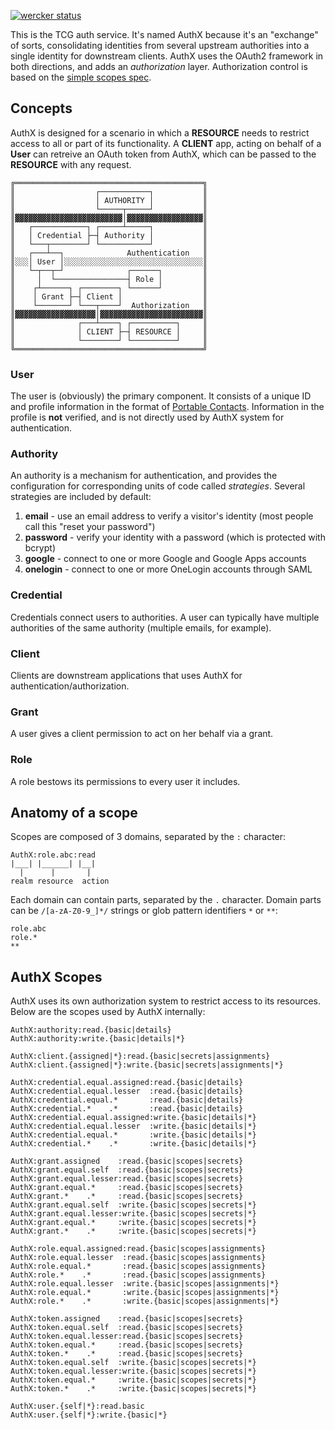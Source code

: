 [![wercker status](https://app.wercker.com/status/fe30b946cc0ec765b7f89d03ae512793/s/master "wercker status")](https://app.wercker.com/project/bykey/fe30b946cc0ec765b7f89d03ae512793)

This is the TCG auth service. It's named AuthX because it's an "exchange" of sorts, consolidating identities from several upstream authorities into a single identity for downstream clients. AuthX uses the OAuth2 framework in both directions, and adds an _authorization_ layer. Authorization control is based on the [simple scopes spec](https://github.com/the-control-group/scopeutils).

## Concepts

AuthX is designed for a scenario in which a **RESOURCE** needs to restrict access to all or part of its functionality. A **CLIENT** app, acting on behalf of a **User** can retreive an OAuth token from AuthX, which can be passed to the **RESOURCE** with any request.

```
╔══════════════════════════════════════════╗
║                  ┌───────────┐           ║
║                  │ AUTHORITY │           ║
║                  └─────┬─────┘           ║
║▓▓▓▓▓▓▓▓▓▓▓▓▓▓▓▓▓▓▓▓▓▓▓▓│▓▓▓▓▓▓▓▓▓▓▓▓▓▓▓▓▓║
║   ┌────────────┐ ┌─────┴─────┐           ║
║   │ Credential ├─┤ Authority │           ║
║   └───┬────────┘ └───────────┘           ║
║   ┌───┴──┐              Authentication   ║
║░░░│ User │░░░░░░░░░░░░░░░░░░░░░░░░░░░░░░░║
║   └─┬──┬─┘              ┌──────┐         ║
║     │  └────────────────┤ Role │         ║
║    ┌┴──────┐ ┌────────┐ └──────┘         ║
║    │ Grant ├─┤ Client │                  ║
║    └───────┘ └───┬────┘  Authorization   ║
║▓▓▓▓▓▓▓▓▓▓▓▓▓▓▓▓▓▓│▓▓▓▓▓▓▓▓▓▓▓▓▓▓▓▓▓▓▓▓▓▓▓║
║              ┌───┴────┐ ┌──────────┐     ║
║              │ CLIENT ├─┤ RESOURCE │     ║
║              └────────┘ └──────────┘     ║
╚══════════════════════════════════════════╝
```

### User

The user is (obviously) the primary component. It consists of a unique ID and profile information in the format of [Portable Contacts](http://portablecontacts.net/draft-spec.html). Information in the profile is **not** verified, and is not directly used by AuthX system for authentication.

### Authority

An authority is a mechanism for authentication, and provides the configuration for corresponding units of code called _strategies_. Several strategies are included by default:

1. **email** - use an email address to verify a visitor's identity (most people call this "reset your password")
2. **password** - verify your identity with a password (which is protected with bcrypt)
3. **google** - connect to one or more Google and Google Apps accounts
4. **onelogin** - connect to one or more OneLogin accounts through SAML

### Credential

Credentials connect users to authorities. A user can typically have multiple authorities of the same authority (multiple emails, for example).

### Client

Clients are downstream applications that uses AuthX for authentication/authorization.

### Grant

A user gives a client permission to act on her behalf via a grant.

### Role

A role bestows its permissions to every user it includes.

## Anatomy of a scope

Scopes are composed of 3 domains, separated by the `:` character:

```
AuthX:role.abc:read
|___| |______| |__|
  |      |       |
realm resource  action

```

Each domain can contain parts, separated by the `.` character. Domain parts can be `/[a-zA-Z0-9_]*/` strings or glob pattern identifiers `*` or `**`:

```
role.abc
role.*
**
```

## AuthX Scopes

AuthX uses its own authorization system to restrict access to its resources. Below are the scopes used by AuthX internally:

```
AuthX:authority:read.{basic|details}
AuthX:authority:write.{basic|details|*}

AuthX:client.{assigned|*}:read.{basic|secrets|assignments}
AuthX:client.{assigned|*}:write.{basic|secrets|assignments|*}

AuthX:credential.equal.assigned:read.{basic|details}
AuthX:credential.equal.lesser  :read.{basic|details}
AuthX:credential.equal.*       :read.{basic|details}
AuthX:credential.*    .*       :read.{basic|details}
AuthX:credential.equal.assigned:write.{basic|details|*}
AuthX:credential.equal.lesser  :write.{basic|details|*}
AuthX:credential.equal.*       :write.{basic|details|*}
AuthX:credential.*    .*       :write.{basic|details|*}

AuthX:grant.assigned    :read.{basic|scopes|secrets}
AuthX:grant.equal.self  :read.{basic|scopes|secrets}
AuthX:grant.equal.lesser:read.{basic|scopes|secrets}
AuthX:grant.equal.*     :read.{basic|scopes|secrets}
AuthX:grant.*    .*     :read.{basic|scopes|secrets}
AuthX:grant.equal.self  :write.{basic|scopes|secrets|*}
AuthX:grant.equal.lesser:write.{basic|scopes|secrets|*}
AuthX:grant.equal.*     :write.{basic|scopes|secrets|*}
AuthX:grant.*    .*     :write.{basic|scopes|secrets|*}

AuthX:role.equal.assigned:read.{basic|scopes|assignments}
AuthX:role.equal.lesser  :read.{basic|scopes|assignments}
AuthX:role.equal.*       :read.{basic|scopes|assignments}
AuthX:role.*    .*       :read.{basic|scopes|assignments}
AuthX:role.equal.lesser  :write.{basic|scopes|assignments|*}
AuthX:role.equal.*       :write.{basic|scopes|assignments|*}
AuthX:role.*    .*       :write.{basic|scopes|assignments|*}

AuthX:token.assigned    :read.{basic|scopes|secrets}
AuthX:token.equal.self  :read.{basic|scopes|secrets}
AuthX:token.equal.lesser:read.{basic|scopes|secrets}
AuthX:token.equal.*     :read.{basic|scopes|secrets}
AuthX:token.*    .*     :read.{basic|scopes|secrets}
AuthX:token.equal.self  :write.{basic|scopes|secrets|*}
AuthX:token.equal.lesser:write.{basic|scopes|secrets|*}
AuthX:token.equal.*     :write.{basic|scopes|secrets|*}
AuthX:token.*    .*     :write.{basic|scopes|secrets|*}

AuthX:user.{self|*}:read.basic
AuthX:user.{self|*}:write.{basic|*}
```
